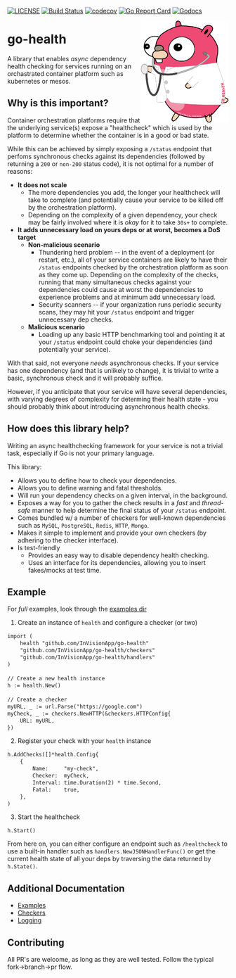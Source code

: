 [![LICENSE](https://img.shields.io/badge/license-MIT-orange.svg)](LICENSE)
[![Build Status](https://travis-ci.com/InVisionApp/go-health.svg?token=KosA43m1X3ikri8JEukQ&branch=master)](https://travis-ci.com/InVisionApp/go-health)
[![codecov](https://codecov.io/gh/InVisionApp/go-health/branch/master/graph/badge.svg?token=hhqA1l88kx)](https://codecov.io/gh/InVisionApp/go-health)
[![Go Report Card](https://goreportcard.com/badge/github.com/InVisionApp/go-health)](https://goreportcard.com/report/github.com/InVisionApp/go-health)
[![Godocs](https://img.shields.io/badge/golang-documentation-blue.svg)](https://godoc.org/github.com/InVisionApp/go-health)

<img align="right" src="images/go-health.svg" width="200">

# go-health
A library that enables *async* dependency health checking for services running on an orchastrated container platform such as kubernetes or mesos.

## Why is this important?
Container orchestration platforms require that the underlying service(s) expose a "healthcheck" which is used by the platform to determine whether the container is in a good or bad state.

While this can be achieved by simply exposing a `/status` endpoint that perfoms synchronous checks against its dependencies (followed by returning a `200` or `non-200` status code), it is not optimal for a number of reasons:

* **It does not scale**
    + The more dependencies you add, the longer your healthcheck will take to complete (and potentially cause your service to be killed off by the orchestration platform).
    + Depending on the complexity of a given dependency, your check may be fairly involved where it is _okay_ for it to take `30s+` to complete.
* **It adds unnecessary load on yours deps or at worst, becomes a DoS target**
    + **Non-malicious scenario**
        + Thundering herd problem -- in the event of a deployment (or restart, etc.), all of your service containers are likely to have their `/status` endpoints checked by the orchestration platform as soon as they come up. Depending on the complexity of the checks, running that many simultaneous checks against your dependencies could cause at worst the dependencies to experience problems and at minimum add unnecessary load.
        + Security scanners -- if your organization runs periodic security scans, they may hit your `/status` endpoint and trigger unnecessary dep checks.
    + **Malicious scenario**
        + Loading up any basic HTTP benchmarking tool and pointing it at your `/status` endpoint could choke your dependencies (and potentially your service).

With that said, not everyone _needs_ asynchronous checks. If your service has one dependency (and that is unlikely to change), it is trivial to write a basic, synchronous check and it will probably suffice.

However, if you anticipate that your service will have several dependencies, with varying degrees of complexity for determing their health state - you should probably think about introducing asynchronous health checks.

## How does this library help?
Writing an async healthchecking framework for your service is not a trivial task, especially if Go is not your primary language.

This library:

* Allows you to define how to check your dependencies.
* Allows you to define warning and fatal thresholds.
* Will run your dependency checks on a given interval, in the background.
* Exposes a way for you to gather the check results in a *fast* and *thread-safe* manner to help determine the final status of your `/status` endpoint.
* Comes bundled w/ a number of checkers for well-known dependencies such as `MySQL`, `PostgreSQL`, `Redis`, `HTTP`, `Mongo`.
* Makes it simple to implement and provide your own checkers (by adhering to the checker interface).
* Is test-friendly
    + Provides an easy way to disable dependency health checking.
    + Uses an interface for its dependencies, allowing you to insert fakes/mocks at test time.

## Example

For _full_ examples, look through the [examples dir](examples/)

1. Create an instance of `health` and configure a checker (or two)

```golang
import (
	health "github.com/InVisionApp/go-health"
	"github.com/InVisionApp/go-health/checkers"
	"github.com/InVisionApp/go-health/handlers"
)

// Create a new health instance
h := health.New()

// Create a checker
myURL, _ := url.Parse("https://google.com")
myCheck, _ := checkers.NewHTTP(&checkers.HTTPConfig{
    URL: myURL,
})
```

2. Register your check with your `health` instance

```golang
h.AddChecks([]*health.Config{
    {
        Name:     "my-check",
        Checker:  myCheck,
        Interval: time.Duration(2) * time.Second,
        Fatal:    true,
    },
)
```

3. Start the healthcheck

```golang
h.Start()
```

From here on, you can either configure an endpoint such as `/healthcheck` to use a built-in handler such as `handlers.NewJSONHandlerFunc()` or get the current health state of all your deps by traversing the data returned by `h.State()`.

## Additional Documentation
* [Examples](/examples)
* [Checkers](/checkers)
* [Logging](/loggers)

## Contributing
All PR's are welcome, as long as they are well tested. Follow the typical fork->branch->pr flow.
